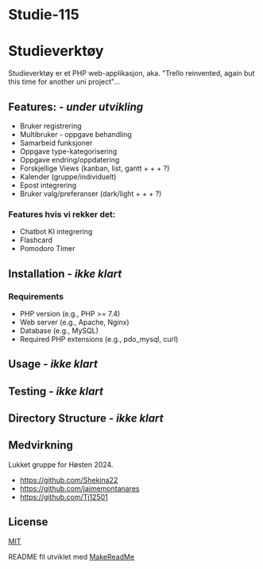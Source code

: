 # Studie-115
# Studieverktøy

Studieverktøy er et PHP web-applikasjon, aka. "Trello reinvented, again but this time for another uni project"...

## Features: *- under utvikling*
- Bruker registrering
- Multibruker - oppgave behandling
- Samarbeid funksjoner
- Oppgave type-kategorisering
- Oppgave endring/oppdatering
- Forskjellige Views (kanban, list, gantt + + + ?)
- Kalender (gruppe/individuelt)
- Epost integrering
- Bruker valg/preferanser (dark/light + + + ?)

### Features hvis vi rekker det:
- Chatbot KI integrering
- Flashcard
- Pomodoro Timer

## Installation *- ikke klart*
### Requirements 
- PHP version (e.g., PHP >= 7.4)
- Web server (e.g., Apache, Nginx)
- Database (e.g., MySQL)
- Required PHP extensions (e.g., pdo_mysql, curl)

## Usage *- ikke klart*

## Testing *- ikke klart*

## Directory Structure *- ikke klart*

## Medvirkning

Lukket gruppe for Høsten 2024. 
- https://github.com/Shekina22
- https://github.com/jaimemontanares
- https://github.com/Tj12501



## License

[MIT](https://choosealicense.com/licenses/mit/)

README fil utviklet med [MakeReadMe](https://www.makeareadme.com/)

